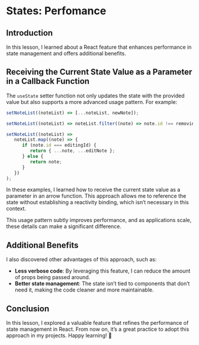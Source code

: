 # States: Perfomance

## Introduction  
In this lesson, I learned about a React feature that enhances performance in state management and offers additional benefits.

## Receiving the Current State Value as a Parameter in a Callback Function  
The `useState` setter function not only updates the state with the provided value but also supports a more advanced usage pattern. For example:

```javascript
setNoteList((noteList) => [...noteList, newNote]);  

setNoteList((noteList) => noteList.filter((note) => note.id !== removingId));  

setNoteList((noteList) =>  
   noteList.map((note) => {  
      if (note.id === editingId) {  
         return { ...note, ...editNote };  
      } else {  
         return note;  
      }  
   })  
);  
```

In these examples, I learned how to receive the current state value as a parameter in an arrow function. This approach allows me to reference the state without establishing a reactivity binding, which isn’t necessary in this context.  

This usage pattern subtly improves performance, and as applications scale, these details can make a significant difference.  

## Additional Benefits  
I also discovered other advantages of this approach, such as:  
- **Less verbose code**: By leveraging this feature, I can reduce the amount of props being passed around.  
- **Better state management**: The state isn’t tied to components that don’t need it, making the code cleaner and more maintainable.  

## Conclusion  
In this lesson, I explored a valuable feature that refines the performance of state management in React. From now on, it’s a great practice to adopt this approach in my projects. Happy learning! 🚀